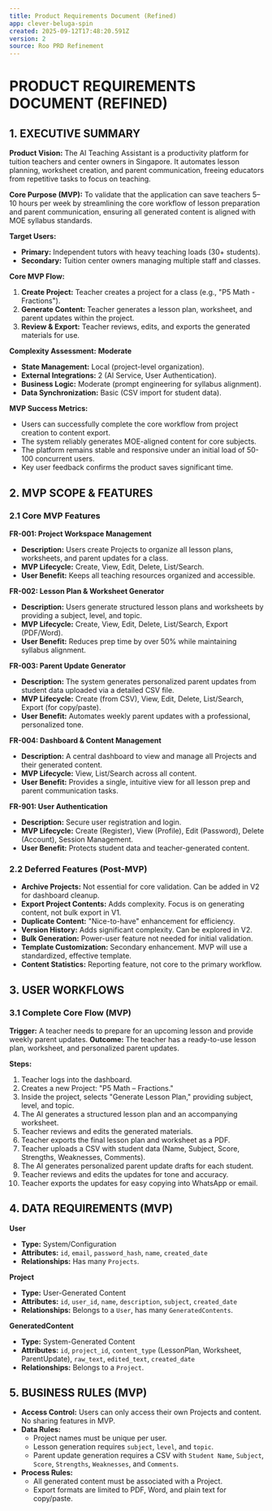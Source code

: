```yaml
---
title: Product Requirements Document (Refined)
app: clever-beluga-spin
created: 2025-09-12T17:48:20.591Z
version: 2
source: Roo PRD Refinement
---
```


# PRODUCT REQUIREMENTS DOCUMENT (REFINED)

## 1. EXECUTIVE SUMMARY

**Product Vision:** The AI Teaching Assistant is a productivity platform for tuition teachers and center owners in Singapore. It automates lesson planning, worksheet creation, and parent communication, freeing educators from repetitive tasks to focus on teaching.

**Core Purpose (MVP):** To validate that the application can save teachers 5–10 hours per week by streamlining the core workflow of lesson preparation and parent communication, ensuring all generated content is aligned with MOE syllabus standards.

**Target Users:**
-   **Primary:** Independent tutors with heavy teaching loads (30+ students).
-   **Secondary:** Tuition center owners managing multiple staff and classes.

**Core MVP Flow:**
1.  **Create Project:** Teacher creates a project for a class (e.g., "P5 Math - Fractions").
2.  **Generate Content:** Teacher generates a lesson plan, worksheet, and parent updates within the project.
3.  **Review & Export:** Teacher reviews, edits, and exports the generated materials for use.

**Complexity Assessment:** **Moderate**
-   **State Management:** Local (project-level organization).
-   **External Integrations:** 2 (AI Service, User Authentication).
-   **Business Logic:** Moderate (prompt engineering for syllabus alignment).
-   **Data Synchronization:** Basic (CSV import for student data).

**MVP Success Metrics:**
-   Users can successfully complete the core workflow from project creation to content export.
-   The system reliably generates MOE-aligned content for core subjects.
-   The platform remains stable and responsive under an initial load of 50-100 concurrent users.
-   Key user feedback confirms the product saves significant time.

## 2. MVP SCOPE & FEATURES

### 2.1 Core MVP Features

**FR-001: Project Workspace Management**
-   **Description:** Users create Projects to organize all lesson plans, worksheets, and parent updates for a class.
-   **MVP Lifecycle:** Create, View, Edit, Delete, List/Search.
-   **User Benefit:** Keeps all teaching resources organized and accessible.

**FR-002: Lesson Plan & Worksheet Generator**
-   **Description:** Users generate structured lesson plans and worksheets by providing a subject, level, and topic.
-   **MVP Lifecycle:** Create, View, Edit, Delete, List/Search, Export (PDF/Word).
-   **User Benefit:** Reduces prep time by over 50% while maintaining syllabus alignment.

**FR-003: Parent Update Generator**
-   **Description:** The system generates personalized parent updates from student data uploaded via a detailed CSV file.
-   **MVP Lifecycle:** Create (from CSV), View, Edit, Delete, List/Search, Export (for copy/paste).
-   **User Benefit:** Automates weekly parent updates with a professional, personalized tone.

**FR-004: Dashboard & Content Management**
-   **Description:** A central dashboard to view and manage all Projects and their generated content.
-   **MVP Lifecycle:** View, List/Search across all content.
-   **User Benefit:** Provides a single, intuitive view for all lesson prep and parent communication tasks.

**FR-901: User Authentication**
-   **Description:** Secure user registration and login.
-   **MVP Lifecycle:** Create (Register), View (Profile), Edit (Password), Delete (Account), Session Management.
-   **User Benefit:** Protects student data and teacher-generated content.

### 2.2 Deferred Features (Post-MVP)

-   **Archive Projects:** Not essential for core validation. Can be added in V2 for dashboard cleanup.
-   **Export Project Contents:** Adds complexity. Focus is on generating content, not bulk export in V1.
-   **Duplicate Content:** "Nice-to-have" enhancement for efficiency.
-   **Version History:** Adds significant complexity. Can be explored in V2.
-   **Bulk Generation:** Power-user feature not needed for initial validation.
-   **Template Customization:** Secondary enhancement. MVP will use a standardized, effective template.
-   **Content Statistics:** Reporting feature, not core to the primary workflow.

## 3. USER WORKFLOWS

### 3.1 Complete Core Flow (MVP)

**Trigger:** A teacher needs to prepare for an upcoming lesson and provide weekly parent updates.
**Outcome:** The teacher has a ready-to-use lesson plan, worksheet, and personalized parent updates.

**Steps:**
1.  Teacher logs into the dashboard.
2.  Creates a new Project: "P5 Math – Fractions."
3.  Inside the project, selects "Generate Lesson Plan," providing subject, level, and topic.
4.  The AI generates a structured lesson plan and an accompanying worksheet.
5.  Teacher reviews and edits the generated materials.
6.  Teacher exports the final lesson plan and worksheet as a PDF.
7.  Teacher uploads a CSV with student data (Name, Subject, Score, Strengths, Weaknesses, Comments).
8.  The AI generates personalized parent update drafts for each student.
9.  Teacher reviews and edits the updates for tone and accuracy.
10. Teacher exports the updates for easy copying into WhatsApp or email.

## 4. DATA REQUIREMENTS (MVP)

**User**
-   **Type:** System/Configuration
-   **Attributes:** `id`, `email`, `password_hash`, `name`, `created_date`
-   **Relationships:** Has many `Projects`.

**Project**
-   **Type:** User-Generated Content
-   **Attributes:** `id`, `user_id`, `name`, `description`, `subject`, `created_date`
-   **Relationships:** Belongs to a `User`, has many `GeneratedContents`.

**GeneratedContent**
-   **Type:** System-Generated Content
-   **Attributes:** `id`, `project_id`, `content_type` (LessonPlan, Worksheet, ParentUpdate), `raw_text`, `edited_text`, `created_date`
-   **Relationships:** Belongs to a `Project`.

## 5. BUSINESS RULES (MVP)

-   **Access Control:** Users can only access their own Projects and content. No sharing features in MVP.
-   **Data Rules:**
    -   Project names must be unique per user.
    -   Lesson generation requires `subject`, `level`, and `topic`.
    -   Parent update generation requires a CSV with `Student Name`, `Subject`, `Score`, `Strengths`, `Weaknesses`, and `Comments`.
-   **Process Rules:**
    -   All generated content must be associated with a Project.
    -   Export formats are limited to PDF, Word, and plain text for copy/paste.